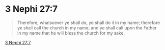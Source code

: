 # 3 Nephi 27:7

> Therefore, whatsoever ye shall do, ye shall do it in my name; therefore ye shall call the church in my name; and ye shall call upon the Father in my name that he will bless the church for my sake.

[3 Nephi 27:7](https://www.churchofjesuschrist.org/study/scriptures/bofm/3-ne/27?lang=eng&id=p7#p7)


